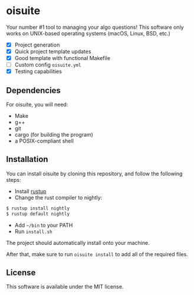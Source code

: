 # oisuite

Your number #1 tool to managing your algo questions!
This software only works on UNIX-based operating systems (macOS, Linux, BSD, etc.)

- [x] Project generation
- [x] Quick project template updates
- [x] Good template with functional Makefile
- [ ] Custom config `oisuite.yml`
- [x] Testing capabilities

## Dependencies

For oisuite, you will need:
- Make
- g++
- git
- cargo (for building the program)
- a POSIX-compliant shell

## Installation

You can install oisuite by cloning this repository, and follow the following steps:
- Install [rustup](https://rustup.rs/)
- Change the rust compiler to nightly:
```sh
$ rustup install nightly
$ rustup default nightly
```
- Add `~/bin` to your PATH
- Run `install.sh`

The project should automatically install onto your machine.

After that, make sure to run `oisuite install` to add all of the required files.


## License

This software is available under the MIT license.
